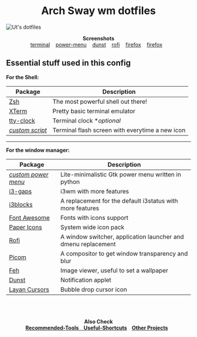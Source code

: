 <h1 align="center">Arch Sway wm dotfiles</h1>

![Ut's dotfiles](https://raw.githubusercontent.com/ut-kr/dotfiles/main/screenshots/home.png)

<p align="center">
    <b>Screenshots</b><br>
    <a href="https://raw.githubusercontent.com/ut-kr/Tools/main/System%20Info/terminal.png">terminal</a>&nbsp;&nbsp;&nbsp;
    <a href="https://raw.githubusercontent.com/ut-kr/Tools/main/Shutdown%20Menu/screenshot.png">power-menu</a>&nbsp;&nbsp;&nbsp;
    <a href="https://raw.githubusercontent.com/ut-kr/Dotfiles/main/Screenshots/dunst.png">dunst</a>&nbsp;&nbsp;&nbsp;
    <a href="https://raw.githubusercontent.com/ut-kr/Dotfiles/main/Screenshots/rofi.png">rofi</a>&nbsp;&nbsp;&nbsp;
    <a href="https://raw.githubusercontent.com/ut-kr/Dotfiles/main/Screenshots/firefox.png">firefox</a>&nbsp;&nbsp;&nbsp;
    <a href="https://raw.githubusercontent.com/ut-kr/Dotfiles/main/Screenshots/firefox.png">firefox</a>&nbsp;&nbsp;&nbsp;
</p>

## Essential stuff used in this config

**For the Shell:**

| Package                                                 | Description                                                      |
|---------------------------------------------------------|------------------------------------------------------------------|
| [Zsh](https://github.com/zsh-users/zsh)                 | The most powerful shell out there!                               |
| [XTerm](https://invisible-island.net/xterm/)            | Pretty basic terminal emulator                                   |
| [tty-clock](https://github.com/xorg62/tty-clock)        | Terminal clock                                      \**optional* |
| [*custom script*](https://github.com/ut-kr/fetch)       | Terminal flash screen with everytime a new icon                  |

------

**For the window manager:**

| Package                                                                           | Description                                                       |
|-----------------------------------------------------------------------------------|-------------------------------------------------------------------|
| [*custom power menu*](https://github.com/ut-kr/Tools/tree/main/Shutdown%20Menu)   | Lite-minimalistic Gtk power menu written in python                |
| [i3-gaps](https://github.com/Airblader/i3)                                        | i3wm with more features                                           |
| [i3blocks](https://github.com/vivien/i3blocks)                                    | A replacement for the default i3status with more features         |
| [Font Awesome](https://github.com/FortAwesome/Font-Awesome)                       | Fonts with icons support                                          |
| [Paper Icons](https://github.com/snwh/paper-icon-theme)                           | System wide icon pack                                             |
| [Rofi](https://github.com/DaveDavenport/rofi)                                     | A window switcher, application launcher and dmenu replacement     |
| [Picom](https://github.com/tryone144/picom/tree/feature/dual_kawase)              | A compositor to get window transparency and blur                  |
| [Feh](https://github.com/derf/feh)                                                | Image viewer, useful to set a wallpaper                           |
| [Dunst](https://github.com/dunst-project/dunst)                                   | Notification applet                                               |
| [Layan Cursors](https://www.gnome-look.org/p/1365214/)                            | Bubble drop cursor icon                                           |

<br><br>
<p align="center">
    <b>Also Check<b><br>
    <a href="https://github.com/ut-kr/dotfiles/blob/main/tools.md">Recommended-Tools</b>&nbsp;&nbsp;&nbsp;
    <a href="https://github.com/ut-kr/dotfiles/blob/main/Shortcuts.md">Useful-Shortcuts</a>&nbsp;&nbsp;&nbsp;
    <a href="https://github.com/ut-kr?tab=repositories">Other Projects</a>&nbsp;&nbsp;&nbsp;
</p>
